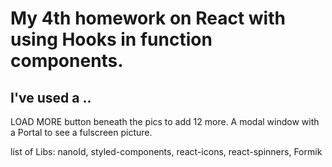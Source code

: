 # My 4th homework on React with using Hooks in function components.

## I've used a ..

LOAD MORE button beneath the pics to add 12 more. A modal window with a Portal to see a
fulscreen picture.

list of Libs: nanoId, styled-components, react-icons, react-spinners, Formik
